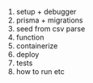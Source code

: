 1. setup + debugger
2. prisma + migrations
3. seed from csv parse
4. function
5. containerize
6. deploy
7. tests
8. how to run etc
